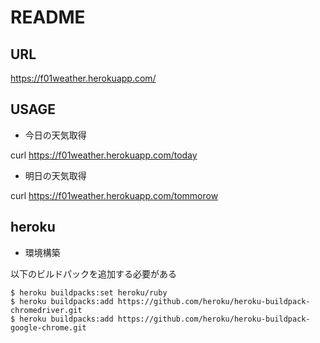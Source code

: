 # README

## URL

https://f01weather.herokuapp.com/

## USAGE

- 今日の天気取得

curl https://f01weather.herokuapp.com/today 

- 明日の天気取得

curl https://f01weather.herokuapp.com/tommorow 

## heroku

- 環境構築

以下のビルドパックを追加する必要がある
```
$ heroku buildpacks:set heroku/ruby
$ heroku buildpacks:add https://github.com/heroku/heroku-buildpack-chromedriver.git
$ heroku buildpacks:add https://github.com/heroku/heroku-buildpack-google-chrome.git
```

